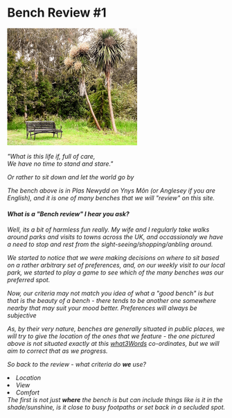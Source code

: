 <h1>Bench Review #1</h1>
<img class="image" src="/docs/assets/20230617_134601-EDIT.jpg" width = "300">

<i>"What is this life if, full of care,<br>
We have no time to stand and stare."<i>

Or rather to sit down and let the world go by

The bench above is in Plas Newydd on Ynys Môn <i>(or Anglesey if you are English)</i>, and it is one of many benches that we will "review" on this site.<br>

<h4>What is a "Bench review" I hear you ask?</h4>

Well, its a bit of harmless fun really. 
My wife and I regularly take walks around parks and visits to towns across the UK, and occassionaly we have a need to stop and rest from the sight-seeing/shopping/anbling around.

We started to notice that we were making decisions on where to sit based on a rather arbitrary set of preferences, and, on our weekly visit to our local park, we started to play a game to see which of the many benches was our preferred spot.

Now, our criteria may not match you idea of what a "good bench" is but that is the beauty of a bench - there tends to be another one somewhere nearby that may suit your mood better. Preferences will always be subjective

As, by their very nature, benches are generally situated in public places, we will try to give the location of the ones that we feature - the one pictured above is not situated exactly at this <a href="https://w3w.co/language.ratty.shark">what3Words</a> co-ordinates, but we will aim to correct that as we progress.

So back to the review - what criteria do <b>we</b> use?

<li>Location</li>
<li>View</li>
<li>Comfort</li>
 The first is not just <b>where</b> the bench is but can include things like is it in the shade/sunshine, is it close to busy footpaths or set back in a secluded spot.

